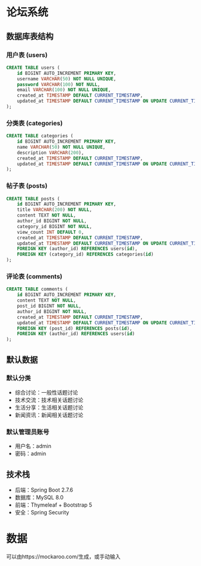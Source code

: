 # 论坛系统

## 数据库表结构

### 用户表 (users)
```sql
CREATE TABLE users (
    id BIGINT AUTO_INCREMENT PRIMARY KEY,
    username VARCHAR(50) NOT NULL UNIQUE,
    password VARCHAR(100) NOT NULL,
    email VARCHAR(100) NOT NULL UNIQUE,
    created_at TIMESTAMP DEFAULT CURRENT_TIMESTAMP,
    updated_at TIMESTAMP DEFAULT CURRENT_TIMESTAMP ON UPDATE CURRENT_TIMESTAMP
);
```

### 分类表 (categories)
```sql
CREATE TABLE categories (
    id BIGINT AUTO_INCREMENT PRIMARY KEY,
    name VARCHAR(50) NOT NULL UNIQUE,
    description VARCHAR(200),
    created_at TIMESTAMP DEFAULT CURRENT_TIMESTAMP,
    updated_at TIMESTAMP DEFAULT CURRENT_TIMESTAMP ON UPDATE CURRENT_TIMESTAMP
);
```

### 帖子表 (posts)
```sql
CREATE TABLE posts (
    id BIGINT AUTO_INCREMENT PRIMARY KEY,
    title VARCHAR(200) NOT NULL,
    content TEXT NOT NULL,
    author_id BIGINT NOT NULL,
    category_id BIGINT NOT NULL,
    view_count INT DEFAULT 0,
    created_at TIMESTAMP DEFAULT CURRENT_TIMESTAMP,
    updated_at TIMESTAMP DEFAULT CURRENT_TIMESTAMP ON UPDATE CURRENT_TIMESTAMP,
    FOREIGN KEY (author_id) REFERENCES users(id),
    FOREIGN KEY (category_id) REFERENCES categories(id)
);
```

### 评论表 (comments)
```sql
CREATE TABLE comments (
    id BIGINT AUTO_INCREMENT PRIMARY KEY,
    content TEXT NOT NULL,
    post_id BIGINT NOT NULL,
    author_id BIGINT NOT NULL,
    created_at TIMESTAMP DEFAULT CURRENT_TIMESTAMP,
    updated_at TIMESTAMP DEFAULT CURRENT_TIMESTAMP ON UPDATE CURRENT_TIMESTAMP,
    FOREIGN KEY (post_id) REFERENCES posts(id),
    FOREIGN KEY (author_id) REFERENCES users(id)
);
```

## 默认数据

### 默认分类
- 综合讨论：一般性话题讨论
- 技术交流：技术相关话题讨论
- 生活分享：生活相关话题讨论
- 新闻资讯：新闻相关话题讨论

### 默认管理员账号
- 用户名：admin
- 密码：admin

## 技术栈
- 后端：Spring Boot 2.7.6
- 数据库：MySQL 8.0
- 前端：Thymeleaf + Bootstrap 5
- 安全：Spring Security 

# 数据

可以由https://mockaroo.com/生成，或手动输入